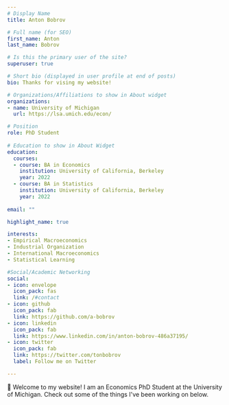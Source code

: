 ```yaml
---
# Display Name
title: Anton Bobrov

# Full name (for SEO)
first_name: Anton
last_name: Bobrov

# Is this the primary user of the site?
superuser: true

# Short bio (displayed in user profile at end of posts)
bio: Thanks for vising my website!

# Organizations/Affiliations to show in About widget
organizations:
- name: University of Michigan
  url: https://lsa.umich.edu/econ/

# Position
role: PhD Student
  
# Education to show in About Widget  
education:
  courses:
  - course: BA in Economics
    institution: University of California, Berkeley
    year: 2022
  - course: BA in Statistics
    institution: University of California, Berkeley
    year: 2022
    
email: ""

highlight_name: true

interests:
- Empirical Macroeconomics
- Industrial Organization
- International Macroeconomics
- Statistical Learning

#Social/Academic Networking
social:
- icon: envelope
  icon_pack: fas
  link: /#contact
- icon: github
  icon_pack: fab
  link: https://github.com/a-bobrov
- icon: linkedin
  icon_pack: fab
  link: https://www.linkedin.com/in/anton-bobrov-486a37195/
- icon: twitter
  icon_pack: fab
  link: https://twitter.com/tonbobrov
  label: Follow me on Twitter  

---
```



👋 Welcome to my website! I am an Economics PhD Student at the University of Michigan. Check out some of the things I've been working on below. 



<!-- {{< icon name="download" pack="fas" >}} Download my {{< staticref "uploads/Resume_05152022v2.pdf" "newtab" >}}resumé{{< /staticref >}}. -->
